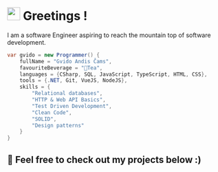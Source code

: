 # <img src="https://raw.githubusercontent.com/MartinHeinz/MartinHeinz/master/wave.gif" width="30px"> Greetings  !
I am a software Engineer aspiring to reach the mountain top of software development.
```c#
var gvido = new Programmer() {
    fullName = "Gvido Andis Čams",
    favouriteBeverage = "🍵Tea",
    languages = {CSharp, SQL, JavaScript, TypeScript, HTML, CSS},
    tools = {.NET, Git, VueJS, NodeJS},
    skills = {
        "Relational databases", 
        "HTTP & Web API Basics", 
        "Test Driven Development",
        "Clean Code",
        "SOLID",
        "Design patterns"
    }
}
```
## 🚧 Feel free to check out my projects below :)
